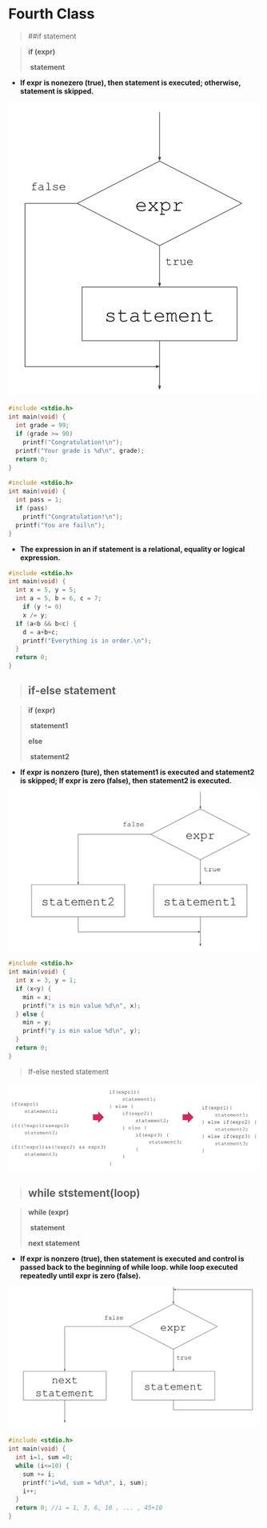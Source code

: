 # Fourth Class

> ##if statement

> **if (expr)** 
>
> ​	**statement**

- **If expr is nonezero (true), then statement is executed; otherwise, statement is skipped.**

![if_statement](./Capture/Fourth_Class/if_statement.png)

```c
#include <stdio.h>
int main(void) {
  int grade = 99;
  if (grade >= 90)
    printf("Congratulation!\n");
  printf("Your grade is %d\n", grade);
  return 0;
}
```

```c
#include <stdio.h>
int main(void) {
  int pass = 1;
  if (pass)
    printf("Congratulation!\n");
  printf("You are fail\n");
}
```

- **The expression in an if statement is a relational, equality or logical expression.**

```c
#include <stdio.h>
int main(void) {
  int x = 5, y = 5;
  int a = 5, b = 6, c = 7;
	if (y != 0)
    x /= y;
  if (a<b && b<c) {
    d = a+b+c;
    printf("Everything is in order.\n");
  }
  return 0;
}
```



> ## if-else statement

> **if (expr)**
>
> ​	**statement1**
>
> **else**
>
> ​	**statement2**

- **If expr is nonzero (ture), then statement1 is executed and statement2 is skipped; If expr is zero (false), then statement2 is executed.**

![if_else_statement](./Capture/Fourth_Class/if_else_statement.png)

```c
#include <stdio.h>
int main(void) {
  int x = 3, y = 1;
  if (x<y) {
    min = x;
    printf("x is min value %d\n", x);
  } else {
    min = y;
    printf("y is min value %d\n", y);
  }
  return 0;
}
```



> If-else nested statement

![if_else_nested_statement](./Capture/Fourth_Class/if_else_nested_statement.png)



> ## while ststement(loop)

> **while (expr)**
>
> ​	**statement**
>
> **next statement**

- **If expr is nonzero (true), then statement is executed and control is passed back to the beginning of while loop. while loop executed repeatedly until expr is zero (false).**

![while_statement](./Capture/Fourth_Class/while_statement.png)

```c
#include <stdio.h>
int main(void) {
  int i=1, sum =0;
  while (i<=10) {
    sum += i;
    printf("i=%d, sum = %d\n", i, sum);
    i++;
  }
  return 0; //i = 1, 3, 6, 10 , ... , 45+10
}
```



